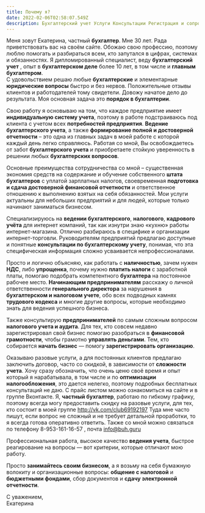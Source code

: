 ```yaml
---
title: Почему я?
date: 2022-02-06T02:58:07.549Z
description: Бухгалтерский учет Услуги Консультации Регистрация и сопровождение бизнеса
---
```



Меня зовут Екатерина, частный **бухгалтер**. Мне 30 лет. Рада приветствовать вас на своём сайте. Обожаю свою профессию, поэтому люблю помогать и разбираться всем, кто запутался в цифрах, системах и обязанностях. Я дипломированный специалист, веду **бухгалтерский учет** , опыт в **бухгалтерском деле** более 10 лет, в том числе и **главным бухгалтером**.\
С удовольствием решаю любые **бухгалтерские** и элементарные **юридические вопросы** быстро и без нервов. Положительные отзывы клиентов и работодателей тому свидетели. Довожу начатое дело до результата. Моя основная задача это **порядок в бухгалтерии**.

Свою работу я основываю на том, что каждое предприятие имеет **индивидуальную систему учета**, поэтому в работе подстраиваюсь под клиента с учетом всех **потребностей предприятия**. **Ведение бухгалтерского учета**, а также **формирование полной и достоверной отчетности** – это одна из главных задач в моей работе с которой каждый день легко справляюсь. Работая со мной, Вы освобождаетесь от забот **бухгалтерского учета** и приобретаете стойкую уверенность в решении любых **бухгалтерских вопросов**.

Основные преимущества сотрудничества со мной – существенная экономия средств на содержание и обучение собственного **штата бухгалтеров** с уплатой зарплатных налогов, своевременная **подготовка и сдача достоверной финансовой отчетности** и ответственное отношению к выполнению взятых на себя обязанностей. Мои услуги актуальны для небольших предприятий и для людей, которые только начинают заниматься бизнесом.

Специализируюсь на **ведении бухгалтерского**, **налогового**, **кадрового учёта** для интернет компаний, так как изнутри знаю «кухню» работы интернет-магазина. Отлично разбираюсь в специфике и организации интернет-торговли. Руководителям предприятий предлагаю доступные и понятные **консультации по бухгалтерскому учету**, понимая, что эта специфическая информация сложно усваивается непрофессионалами.

Просто и логично объясняю, как работать с **наличностью**, зачем нужен **НДС**, либо **упрощенка**, почему нужно **платить налоги** с заработной платы, помогаю подобрать компетентного **бухгалтера** на постоянное рабочее место. **Начинающим предпринимателям** расскажу о личной ответственности **генерального директора** за нарушения в **бухгалтерском и налоговом учете**, обо всех подводных камнях **трудового кодекса** и многие другие вопросы, которые необходимо знать для ведения успешного бизнеса.

Также консультирую **предпринимателей** по самым сложным вопросом **налогового учета и аудита**. Для тех, кто совсем недавно зарегистрировал свой бизнес помогаю разобраться в **финансовой грамотности**, чтобы грамотно **управлять деньгами**. Тем, кто собирается **начать бизнес** — помогу **зарегистрировать организацию**.

Оказываю разовые услуги, а для постоянных клиентов предлагаю заключить договор, часто со скидкой, в зависимости от **сложности учета**. Хочу сразу обозначить, что очень ценю своё время и опыт который я нарабатывала, в том числе и по **оптимизации налогообложения**, это дается нелегко, поэтому подробных бесплатных консультаций не даю. С прайс листом можно ознакомиться на сайте и в группе Вконтакте. Я, **частный бухгалтер**, работаю по гибкому графику, поэтому всегда могу предоставить скидку на разовые услуги, для тех, кто состоит в моей группе http://vk.com/club69192197 Туда мне часто пишут, если вопрос не сложный и не требует детальной проработки, то я всегда готова оперативно ответить. Также со мной можно связаться по телефону 8-953-161-16-57 , почта info@buh.guru

Профессиональная работа, высокое качество **ведения учета**, быстрое реагирование на вопросы — вот критерии, которые отличают мою работу.

Просто **занимайтесь своим бизнесом**, а я возьму на себя бумажную волокиту и организационные вопросы: **общение с налоговой** и **бюджетными фондами**, сбор документов и **сдачу электронной отчетности**.

С уважением,\
Екатерина